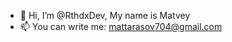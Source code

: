 - 👋 Hi, I’m @RthdxDev, My name is Matvey
- 📫 You can write me: mattarasov704@gmail.com

<!---
RthdxDev/RthdxDev is a ✨ special ✨ repository because its `README.md` (this file) appears on your GitHub profile.
You can click the Preview link to take a look at your changes.
--->
